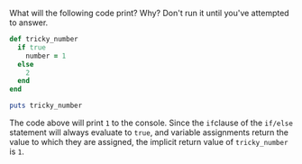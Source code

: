 What will the following code print? Why? Don't run it until you've attempted to answer.

```ruby
def tricky_number
  if true
    number = 1
  else
    2
  end
end

puts tricky_number
```

The code above will print `1` to the console.  Since the `if`clause of the `if/else` statement will always evaluate to `true`, and variable assignments return the value to which they are assigned, the implicit return value of `tricky_number` is `1`.